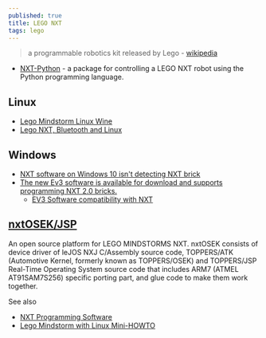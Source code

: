 ```yaml
---
published: true
title: LEGO NXT
tags: lego
---
```

> a programmable robotics kit released by Lego - [wikipedia](https://en.wikipedia.org/wiki/Lego_Mindstorms_NXT)

- [NXT-Python](https://github.com/schodet/nxt-python) - a package for controlling a LEGO NXT robot using the Python programming language.

## Linux
- [Lego Mindstorm Linux Wine](https://visitawinery.info/l-wine/lego-mindstorm-linux-wine.html)
- [Lego NXT, Bluetooth and Linux](https://www.cs.uleth.ca/~benkoczi/3720/data/NXT_Bluetooth_handout-jeremy.pdf)


## Windows
- [NXT software on Windows 10 isn't detecting NXT brick](https://bricks.stackexchange.com/questions/14831/nxt-software-on-windows-10-isnt-detecting-nxt-brick)
- [The new Ev3 software is available for download and supports programming NXT 2.0 bricks.](https://superuser.com/questions/364864/is-it-possible-to-run-nxt-g-software-under-linux-using-wine/640969#640969)
	- [EV3 Software compatibility with NXT](http://www.legoengineering.com/ev3-software-compatibility-with-nxt/)

## [nxtOSEK/JSP](http://lejos-osek.sourceforge.net/)
An open source platform for LEGO MINDSTORMS NXT. nxtOSEK consists of device driver of leJOS NXJ C/Assembly source code, TOPPERS/ATK (Automotive Kernel, formerly known as TOPPERS/OSEK) and TOPPERS/JSP Real-Time Operating System source code that includes ARM7 (ATMEL AT91SAM7S256) specific porting part, and glue code to make them work together. 


See also
- [NXT Programming Software](http://www.teamhassenplug.org/NXT/NXTSoftware.html)
- [Lego Mindstorm with Linux Mini-HOWTO](https://tldp.org/HOWTO/Lego/)

